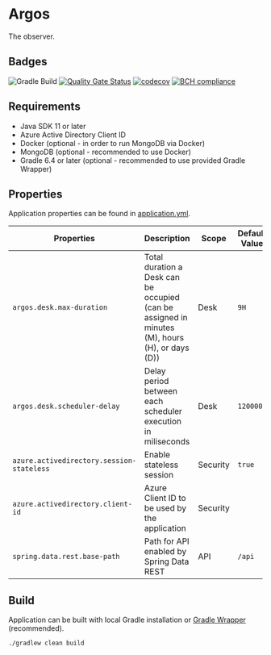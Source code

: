 # Argos
The observer.

## Badges
![Gradle Build](https://github.com/rashidi/argos/workflows/Gradle%20Build/badge.svg) 
[![Quality Gate Status](https://sonarcloud.io/api/project_badges/measure?project=rashidi_argos&metric=alert_status)](https://sonarcloud.io/dashboard?id=rashidi_argos) 
[![codecov](https://codecov.io/gh/rashidi/argos/branch/master/graph/badge.svg)](https://codecov.io/gh/rashidi/argos) 
[![BCH compliance](https://bettercodehub.com/edge/badge/rashidi/argos?branch=master)](https://bettercodehub.com/)

## Requirements
  - Java SDK 11 or later
  - Azure Active Directory Client ID
  - Docker (optional - in order to run MongoDB via Docker)
  - MongoDB (optional - recommended to use Docker)
  - Gradle 6.4 or later (optional - recommended to use provided Gradle Wrapper)

## Properties
Application properties can be found in [application.yml](src/main/resources/application.yml).

| Properties | Description | Scope | Default Value |
|------------|-------------|-------|---------------|
| `argos.desk.max-duration`| Total duration a Desk can be occupied (can be assigned in minutes (M), hours (H), or days (D)) | Desk | `9H` |
| `argos.desk.scheduler-delay`| Delay period between each scheduler execution in miliseconds | Desk | `120000`
| `azure.activedirectory.session-stateless` | Enable stateless session | Security | `true`
| `azure.activedirectory.client-id` | Azure Client ID to be used by the application | Security | |
| `spring.data.rest.base-path` | Path for API enabled by Spring Data REST | API | `/api`

## Build
Application can be built with local Gradle installation or [Gradle Wrapper](gradlew) (recommended).

`./gradlew clean build`
